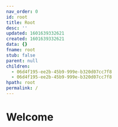 ```yaml
---
nav_order: 0
id: root
title: Root
desc: ''
updated: 1601639332621
created: 1601639332621
data: {}
fname: root
stub: false
parent: null
children:
  - 06d4f195-ee2b-45b9-999e-b320d07cc7f8
  - 06d4f195-ee2b-45b9-999e-b320d07cc7f8
hpath: root
permalink: /
---
```

# Welcome
